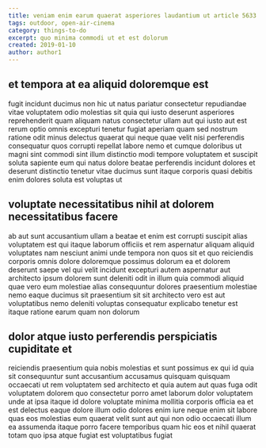 ```yaml
---
title: veniam enim earum quaerat asperiores laudantium ut article 5633
tags: outdoor, open-air-cinema
category: things-to-do
excerpt: quo minima commodi ut et est dolorum
created: 2019-01-10
author: author1
---
```


## et tempora at ea aliquid doloremque est

fugit incidunt ducimus non hic ut natus pariatur consectetur repudiandae vitae voluptatem odio molestias sit quia qui iusto deserunt asperiores reprehenderit quam aliquam natus consectetur ullam aut qui iusto aut est rerum optio omnis excepturi tenetur fugiat aperiam quam sed nostrum ratione odit minus delectus quaerat qui neque quae velit nisi perferendis consequatur quos corrupti repellat labore nemo et cumque doloribus ut magni sint commodi sint illum distinctio modi tempore voluptatem et suscipit soluta sapiente eum qui natus dolore beatae perferendis incidunt dolores et deserunt distinctio tenetur vitae ducimus sunt itaque corporis quasi debitis enim dolores soluta est voluptas ut

## voluptate necessitatibus nihil at dolorem necessitatibus facere

ab aut sunt accusantium ullam a beatae et enim est corrupti suscipit alias voluptatem est qui itaque laborum officiis et rem aspernatur aliquam aliquid voluptates nam nesciunt animi unde tempora non quos sit et quo reiciendis corporis omnis dolore doloremque possimus dolorum ea et dolorem deserunt saepe vel qui velit incidunt excepturi autem aspernatur aut architecto ipsum dolorem sunt deleniti odit in illum quia commodi aliquid quae vero eum molestiae alias consequuntur dolores praesentium molestiae nemo eaque ducimus sit praesentium sit sit architecto vero est aut voluptatibus nemo deleniti voluptas consequatur explicabo tenetur est itaque ratione earum quam non dolorum

## dolor atque iusto perferendis perspiciatis cupiditate et

reiciendis praesentium quia nobis molestias et sunt possimus ex qui id quia sit consequuntur sunt accusantium accusamus quisquam quisquam occaecati ut rem voluptatem sed architecto et quia autem aut quas fuga odit voluptatem dolorem quo consectetur porro amet laborum dolor voluptatem unde at ipsa itaque id dolore voluptate minima mollitia corporis officia ea et est delectus eaque dolore illum odio dolores enim iure neque enim sit labore quas eos molestias eum quaerat velit sunt aut qui non odio occaecati illum ea assumenda itaque porro facere temporibus quam hic eos et nihil quaerat totam quo ipsa atque fugiat est voluptatibus fugiat
